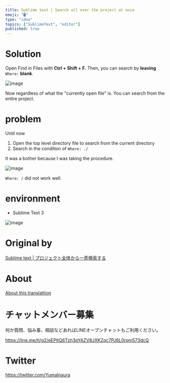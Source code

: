 ```yaml
---
title: Sublime text | Search all over the project at once
emoji: "🖥"
type: "idea"
topics: ["SublimeText", "editor"]
published: true
---
```


# Solution 

Open Find in Files with **Ctrl + Shift + F.** Then, you can search by **leaving** `Where:` **blank**.

![image](https://qiita-image-store.s3.amazonaws.com/0/90607/17f22c86-2c09-0251-4837-1d4b1819ff4c.png)

Now regardless of what the "currently open file" is. You can search from the entire project.

# problem 

Until now

1. Open the top level directory file to search from the current directory 
2. Search in the condition of `Where: ./` 

It was a bother because I was taking the procedure.

![image](https://qiita-image-store.s3.amazonaws.com/0/90607/cab1d482-284c-3c4c-c2b8-0319f2fe3c43.png)

`Where: /` did not work well.

# environment 

- Sublime Text 3 

![image](https://qiita-image-store.s3.amazonaws.com/0/90607/05202fe0-7894-5e51-31a5-aacfb272bbb0.png)



# Original by
[Sublime text | プロジェクト全体から一斉検索する](https://qiita.com/Yinaura/items/e328fcaf8e1318b81727)

# About

[About this translattion](https://qiita.com/YumaInaura/items/7f6fd1e9310a6816469a)








<!-- Update From Qiita API -->

# チャットメンバー募集


何か質問、悩み事、相談などあればLINEオープンチャットもご利用ください。

https://line.me/ti/g2/eEPltQ6Tzh3pYAZV8JXKZqc7PJ6L0rpm573dcQ





# Twitter


https://twitter.com/YumaInaura


<!-- Update From Qiita API -->



